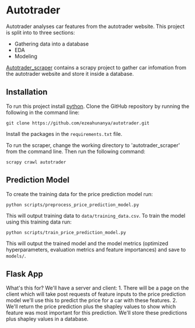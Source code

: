 # Autotrader

Autotrader analyses car features from the autotrader website. This project
is split into to three sections:

- Gathering data into a database
- EDA
- Modeling

[Autotrader_scraper](/autotrader_scraper) contains a scrapy project to gather 
car infomation from the autotrader website and store it inside a database.

## Installation

To run this project install [python](https://www.python.org/downloads/). 
Clone the GitHub repository by running the following in the command line:
```
git clone https://github.com/ezeahunanya/autotrader.git
```

Install the packages in the `requirements.txt` file.

To run the scraper, change the working directory to 'autotrader_scraper' 
from the command line. Then run the following command:

```
scrapy crawl autotrader
```

## Prediction Model

To create the training data for the price prediction model run: 
```
python scripts/preprocess_price_prediction_model.py
```

This will output training data to `data/training_data.csv`. To train the model using this training data run: 
```
python scripts/train_price_prediction_model.py
``` 
This will output the trained model and the model metrics (optimized hyperparameters, evaluation metrics and feature importances) and save to `models/`.


## Flask App

What's this for? We'll have a server and client: 
    1. There will be a page on the client which will take post requests of feature inputs to the price prediction model we'll use this to predict the price for a car with these features.
    2. We'll return the price prediction plus the shapley values to show which feature was most important for this prediction. We'll store these predictions plus shapley values in a database.